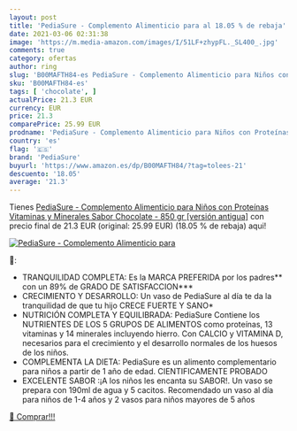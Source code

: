 ```yaml
---
layout: post
title: 'PediaSure - Complemento Alimenticio para al 18.05 % de rebaja'
date: 2021-03-06 02:31:38
image: 'https://m.media-amazon.com/images/I/51LF+zhypFL._SL400_.jpg'
comments: true
category: ofertas
author: ring
slug: 'B00MAFTH84-es PediaSure - Complemento Alimenticio para Niños con...'
sku: 'B00MAFTH84-es'
tags: [ 'chocolate', ]
actualPrice: 21.3 EUR
currency: EUR
price: 21.3
comparePrice: 25.99 EUR
prodname: 'PediaSure - Complemento Alimenticio para Niños con Proteínas  Vitaminas y Minerales  Sabor Chocolate - 850 gr [versión antigua]'
country: 'es'
flag: '🇪🇸'
brand: 'PediaSure'
buyurl: 'https://www.amazon.es/dp/B00MAFTH84/?tag=tolees-21'
descuento: '18.05'
average: '21.3'
---
```


Tienes [PediaSure - Complemento Alimenticio para Niños con Proteínas  Vitaminas y Minerales  Sabor Chocolate - 850 gr [versión antigua]](https://www.amazon.es/dp/B00MAFTH84/?tag=tolees-21) con precio final de  21.3 EUR (original: 25.99 EUR) (18.05 %  de rebaja) aqui!

[![PediaSure - Complemento Alimenticio para](https://m.media-amazon.com/images/I/51LF+zhypFL._SL400_.jpg)](https://www.amazon.es/dp/B00MAFTH84/?tag=tolees-21)

🔎:

- TRANQUILIDAD COMPLETA: Es la MARCA PREFERIDA por los padres** con un 89% de GRADO DE SATISFACCION***
- CRECIMIENTO Y DESARROLLO: Un vaso de PediaSure al día te da la tranquilidad de que tu hijo CRECE FUERTE Y SANO*
- NUTRICIÓN COMPLETA Y EQUILIBRADA: PediaSure Contiene los NUTRIENTES DE LOS 5 GRUPOS DE ALIMENTOS como proteínas, 13 vitaminas y 14 minerales incluyendo hierro. Con CALCIO y VITAMINA D, necesarios para el crecimiento y el desarrollo normales de los huesos de los niños.
- COMPLEMENTA LA DIETA: PediaSure es un alimento complementario para niños a partir de 1 año de edad. CIENTIFICAMENTE PROBADO
- EXCELENTE SABOR :¡A los niños les encanta su SABOR!. Un vaso se prepara con 190ml de agua y 5 cacitos. Recomendado un vaso al día para niños de 1-4 años y 2 vasos para niños mayores de 5 años

[🛒 Comprar!!!](https://www.amazon.es/dp/B00MAFTH84/?tag=tolees-21)
